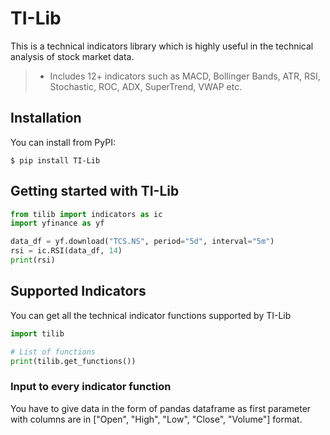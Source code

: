 # TI-Lib
This is a technical indicators library which is highly useful in the technical analysis of stock market data.

> * Includes 12+ indicators such as MACD, Bollinger Bands, ATR, RSI, 
>   Stochastic, ROC, ADX, SuperTrend, VWAP etc.

## Installation

You can install from PyPI:

```
$ pip install TI-Lib
```

## Getting started with TI-Lib

```python
from tilib import indicators as ic
import yfinance as yf

data_df = yf.download("TCS.NS", period="5d", interval="5m")
rsi = ic.RSI(data_df, 14)
print(rsi)

```

## Supported Indicators

You can get all the technical indicator functions supported by TI-Lib

```python
import tilib

# List of functions
print(tilib.get_functions())
```

### Input to every indicator function
You have to give data in the form of pandas dataframe as first parameter with columns are in ["Open", "High", "Low", "Close", "Volume"] format.
